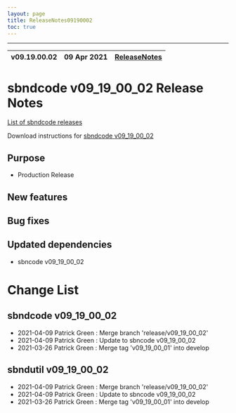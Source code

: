 ```yaml
---
layout: page
title: ReleaseNotes09190002
toc: true
---
```


-----------------------------------------------------------------------------
| v09.19.00.02 | 09 Apr 2021 | [ReleaseNotes](ReleaseNotes09190002.html) |
| --- | --- | --- |



sbndcode v09_19_00_02 Release Notes
=======================================================================================

[List of sbndcode releases](List_of_SBND_code_releases.html)

Download instructions for [sbndcode v09_19_00_02](http://scisoft.fnal.gov/scisoft/bundles/sbnd/v09_19_00_02/sbndcode-v09_19_00_02.html)

Purpose
---------------------------------------------------

* Production Release

New features
---------------------------------------------------

Bug fixes
---------------------------------------------------

Updated dependencies
---------------------------------------------------

* sbncode v09_19_00_02

Change List
==========================================

sbndcode v09_19_00_02
---------------------------------------------------

* 2021-04-09  Patrick Green : Merge branch 'release/v09_19_00_02'
* 2021-04-09  Patrick Green : Update to sbncode v09_19_00_02
* 2021-03-26  Patrick Green : Merge tag 'v09_19_00_01' into develop

sbndutil v09_19_00_02
---------------------------------------------------

* 2021-04-09  Patrick Green : Merge branch 'release/v09_19_00_02'
* 2021-04-09  Patrick Green : Update to sbncode v09_19_00_02
* 2021-03-26  Patrick Green : Merge tag 'v09_19_00_01' into develop
